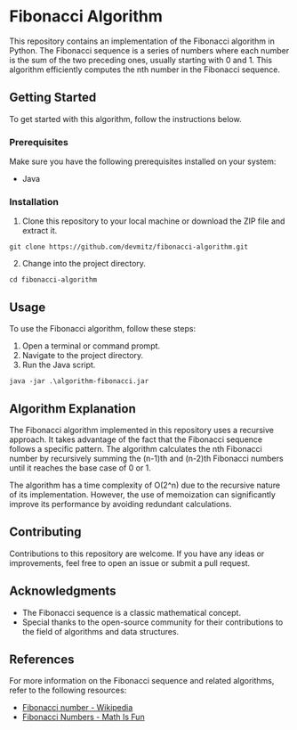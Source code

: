 # Fibonacci Algorithm

This repository contains an implementation of the Fibonacci algorithm in Python. The Fibonacci sequence is a series of numbers where each number is the sum of the two preceding ones, usually starting with 0 and 1. This algorithm efficiently computes the nth number in the Fibonacci sequence.

## Getting Started

To get started with this algorithm, follow the instructions below.

### Prerequisites

Make sure you have the following prerequisites installed on your system:

- Java

### Installation

1. Clone this repository to your local machine or download the ZIP file and extract it.

```shell
git clone https://github.com/devmitz/fibonacci-algorithm.git
```

2. Change into the project directory.

```shell
cd fibonacci-algorithm
```

## Usage

To use the Fibonacci algorithm, follow these steps:

1. Open a terminal or command prompt.
2. Navigate to the project directory.
3. Run the Java script.

```shell
java -jar .\algorithm-fibonacci.jar
```


## Algorithm Explanation

The Fibonacci algorithm implemented in this repository uses a recursive approach. It takes advantage of the fact that the Fibonacci sequence follows a specific pattern. The algorithm calculates the nth Fibonacci number by recursively summing the (n-1)th and (n-2)th Fibonacci numbers until it reaches the base case of 0 or 1.

The algorithm has a time complexity of O(2^n) due to the recursive nature of its implementation. However, the use of memoization can significantly improve its performance by avoiding redundant calculations.

## Contributing

Contributions to this repository are welcome. If you have any ideas or improvements, feel free to open an issue or submit a pull request.

## Acknowledgments

- The Fibonacci sequence is a classic mathematical concept.
- Special thanks to the open-source community for their contributions to the field of algorithms and data structures.

## References

For more information on the Fibonacci sequence and related algorithms, refer to the following resources:

- [Fibonacci number - Wikipedia](https://en.wikipedia.org/wiki/Fibonacci_number)
- [Fibonacci Numbers - Math Is Fun](https://www.mathsisfun.com/numbers/fibonacci-sequence.html)